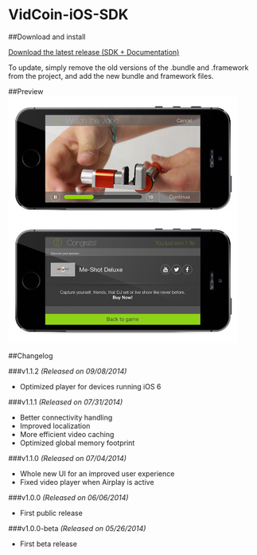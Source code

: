 VidCoin-iOS-SDK
===============
##Download and install

[Download the latest release (SDK + Documentation)](https://github.com/VidCoin/VidCoin-iOS-SDK/releases/download/v1.1.2/VidCoin-iOS-SDK.zip)

To update, simply remove the old versions of the .bundle and .framework from the project, and add the new bundle and framework files.


##Preview
![VidCoin Mobile Overlay](https://raw.githubusercontent.com/VidCoin/VidCoin-iOS-SDK/gh-pages/images/vc_preview.png "VidCoin Mobile Overlay")

##Changelog

###v1.1.2
*(Released on 09/08/2014)*
- Optimized player for devices running iOS 6

###v1.1.1
*(Released on 07/31/2014)*

- Better connectivity handling
- Improved localization
- More efficient video caching
- Optimized global memory footprint

###v1.1.0
*(Released on 07/04/2014)*

- Whole new UI for an improved user experience
- Fixed video player when Airplay is active

###v1.0.0
*(Released on 06/06/2014)*

- First public release

###v1.0.0-beta
*(Released on 05/26/2014)*

- First beta release
